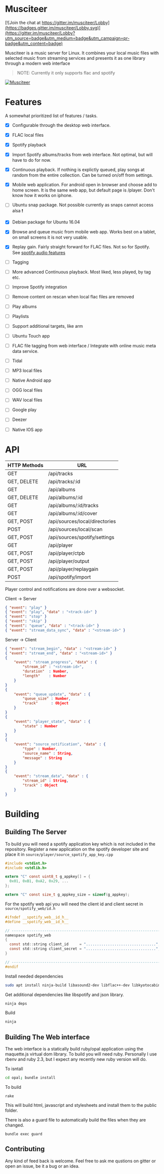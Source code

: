 
Musciteer
=========

[![Join the chat at https://gitter.im/musciteer/Lobby](https://badges.gitter.im/musciteer/Lobby.svg)](https://gitter.im/musciteer/Lobby?utm_source=badge&utm_medium=badge&utm_campaign=pr-badge&utm_content=badge)

Musciteer is a music server for Linux. It combines your local music files with
selected music from streaming services and presents it as one library through
a modern web interface

> NOTE: Currently it only supports flac and spotify

[![Musciteer](https://raw.githubusercontent.com/bebac/musciteer/master/doc/screenshots.gif)](https://github.com/bebac/musciteer/releases)



Features
========

A somewhat prioritized list of features / tasks.

- [x] Configurable through the desktop web interface.
- [x] FLAC local files
- [x] Spotify playback
- [x] Import Spotify albums/tracks from web interface. Not optimal, but will have to do for now.
- [x] Continuous playback. If nothing is explictly queued, play songs at random
      from the entire collection. Can be turned on/off from settings.
- [x] Mobile web application. For android open in browser and choose add to home
      screen. It is the same web app, but default page is /player. Don't know
      how it works on iphone.
- [ ] Ubuntu snap package. Not possible currently as snaps cannot access alsa
      :exclamation:
- [x] Debian package for Ubuntu 16.04
- [x] Browse and queue music from mobile web app. Works best on a tablet, on
      small screens it is not very usable.
- [x] Replay gain. Fairly straight forward for FLAC files. Not so for Spotify. See [spotify audio features](doc/spotify_audio_features.md)
- [ ] Tagging
- [ ] More advanced Continuous playback. Most liked, less played, by tag etc.
- [ ] Improve Spotify integration
- [ ] Remove content on rescan when local flac files are removed
- [ ] Play albums
- [ ] Playlists
- [ ] Support additional targets, like arm
- [ ] Ubuntu Touch app
- [ ] FLAC file tagging from web interface / Integrate with online music meta
      data service.
- [ ] Tidal
- [ ] MP3 local files
- [ ] Native Android app
- [ ] OGG local files
- [ ] WAV local files
- [ ] Google play
- [ ] Deezer
- [ ] Native IOS app



API
===

| HTTP Methods | URL
| ------------ | ---
| GET          | /api/tracks
| GET, DELETE  | /api/tracks/:id
| GET          | /api/albums
| GET, DELETE  | /api/albums/:id
| GET          | /api/albums/:id/tracks
| GET          | /api/albums/:id/cover
| GET, POST    | /api/sources/local/directories
| POST         | /api/sources/local/scan
| GET, POST    | /api/sources/spotify/settings
| GET          | /api/player
| GET, POST    | /api/player/ctpb
| GET, POST    | /api/player/output
| GET, POST    | /api/player/replaygain
| POST         | /api/spotify/import


Player control and notifications are done over a websocket.

Client -> Server

```json
{ "event": "play" }
{ "event": "play", "data" : "<track-id>" }
{ "event": "stop" }
{ "event": "skip" }
{ "event": "queue", "data" : "<track-id>" }
{ "event": "stream_data_sync", "data" : "<stream-id>" }
```

Server -> Client

```json
{ "event": "stream_begin", "data" : "<stream-id>" }
{ "event": "stream_end", "data" : "<stream-id>" }
{
    "event": "stream_progress", "data" : {
        "stream_id" : "<stream-id>",
        "duration"  : Number,
        "length"    : Number
    }
}
{
    "event": "queue_update", "data" : {
        "queue_size" : Number,
        "track"      : Object
    }
}
{
    "event": "player_state", "data" : {
        "state" : Number
    }
}
{
    "event": "source_notification", "data" : {
        "type" : Number,
        "source_name" : String,
        "message" : String
    }
}
{
    "event": "stream_data", "data" : {
        "stream_id" : String,
        "track" : Object
    }
}
```



Building
========


Building The Server
-------------------

To build you will need a spotify application key which is not included in the
repository. Register a new application on the spotify developer site and place
it in `source/player/source_spotify_app_key.cpp`

```c
#include <stdint.h>
#include <stdlib.h>

extern "C" const uint8_t g_appkey[] = {
  0x01, 0xB1, 0xA2, 0x29, ...
};

extern "C" const size_t g_appkey_size = sizeof(g_appkey);

```

For the spotify web api you will need the client id and client secret in `source/spotify_web/id.h`

```c
#ifndef __spotify_web__id_h__
#define __spotify_web__id_h__

// ----------------------------------------------------------------------------
namespace spotify_web
{
  const std::string client_id     = "................................";
  const std::string client_secret = "................................";
}

// ----------------------------------------------------------------------------
#endif

```


Install needed dependencies

```sh
sudo apt install ninja-build libasound2-dev libflac++-dev libkyotocabinet-dev libssl-dev libcrypto++-dev
```

Get additional dependencies like libspotify and json library.

```sh
ninja deps
```

Build

```sh
ninja
```


Building The Web interface
--------------------------

The web interface is a statically build ruby/opal application using the maquette.js
virtual dom library. To build you will need ruby. Personally I use rbenv and ruby
2.3, but I expect any recently new ruby version will do.

To isntall

```sh
cd opal; bundle install
```

To build

```
rake
```

This will build html, javascript and stylesheets and install them to the public
folder.

There is also a guard file to automatically build the files when they are changed.

```
bundle exec guard
```


Contributing
------------

Any kind of feed back is welcome. Feel free to ask me qustions on gitter or open
an issue, be it a bug or an idea.
